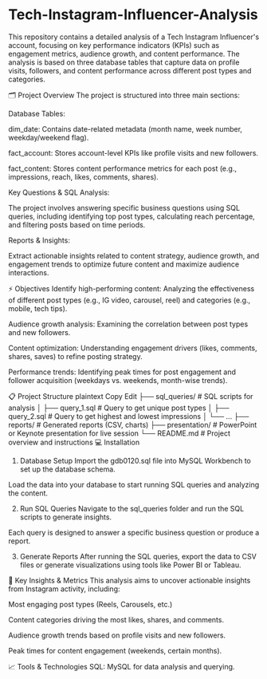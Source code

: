 # Tech-Instagram-Influencer-Analysis

This repository contains a detailed analysis of a Tech Instagram Influencer's account, focusing on key performance indicators (KPIs) such as engagement metrics, audience growth, and content performance. The analysis is based on three database tables that capture data on profile visits, followers, and content performance across different post types and categories.

🗂️ Project Overview
The project is structured into three main sections:

Database Tables:

dim_date: Contains date-related metadata (month name, week number, weekday/weekend flag).

fact_account: Stores account-level KPIs like profile visits and new followers.

fact_content: Stores content performance metrics for each post (e.g., impressions, reach, likes, comments, shares).

Key Questions & SQL Analysis:

The project involves answering specific business questions using SQL queries, including identifying top post types, calculating reach percentage, and filtering posts based on time periods.

Reports & Insights:

Extract actionable insights related to content strategy, audience growth, and engagement trends to optimize future content and maximize audience interactions.

⚡ Objectives
Identify high-performing content: Analyzing the effectiveness of different post types (e.g., IG video, carousel, reel) and categories (e.g., mobile, tech tips).

Audience growth analysis: Examining the correlation between post types and new followers.

Content optimization: Understanding engagement drivers (likes, comments, shares, saves) to refine posting strategy.

Performance trends: Identifying peak times for post engagement and follower acquisition (weekdays vs. weekends, month-wise trends).

📋 Project Structure
plaintext
Copy
Edit
├── sql_queries/               # SQL scripts for analysis
│   ├── query_1.sql            # Query to get unique post types
│   ├── query_2.sql            # Query to get highest and lowest impressions
│   └── ...
├── reports/                   # Generated reports (CSV, charts)
├── presentation/              # PowerPoint or Keynote presentation for live session
└── README.md                  # Project overview and instructions
💻 Installation
1. Database Setup
Import the gdb0120.sql file into MySQL Workbench to set up the database schema.

Load the data into your database to start running SQL queries and analyzing the content.

2. Run SQL Queries
Navigate to the sql_queries folder and run the SQL scripts to generate insights.

Each query is designed to answer a specific business question or produce a report.

3. Generate Reports
After running the SQL queries, export the data to CSV files or generate visualizations using tools like Power BI or Tableau.

📝 Key Insights & Metrics
This analysis aims to uncover actionable insights from Instagram activity, including:

Most engaging post types (Reels, Carousels, etc.)

Content categories driving the most likes, shares, and comments.

Audience growth trends based on profile visits and new followers.

Peak times for content engagement (weekends, certain months).

📈 Tools & Technologies
SQL: MySQL for data analysis and querying.

